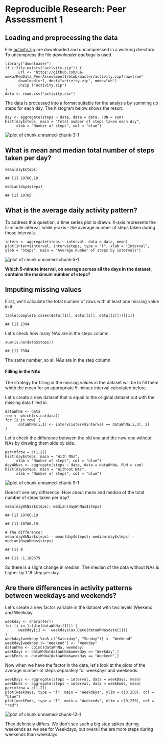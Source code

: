 Reproducible Research: Peer Assessment 1
========================================

Loading and preprocessing the data
----------------------------------

File
[activity.zip](https://github.com/ua-umka/RepData_PeerAssessment1/blob/master/activity.zip?raw=true)
are downloaded and uncompressed in a working directory. To uncompress
the file *downloader package* is used.

    library("downloader")
    if (!file.exists("activity.zip")) {
          url <- "https://github.com/ua-umka/RepData_PeerAssessment1/blob/master/activity.zip?raw=true"
          download(url, dest="activity.zip", mode="wb")
          unzip ("activity.zip")
    }
    data <- read.csv("activity.csv")

The data is processed into a format suitable for the analysis by summing
up steps for each day. The histogram below shows the result.

    day <- aggregate(steps ~ date, data = data, FUN = sum)
    hist(day$steps, main = "Total number of steps taken each day",
         xlab = "Number of steps", col = "blue")

![plot of chunk unnamed-chunk-3-1](PA1_template_files/figure-markdown_strict/unnamed-chunk-3-1.png)

What is mean and median total number of steps taken per day?
------------------------------------------------------------

    mean(day$steps)

    ## [1] 10766.19

    median(day$steps)

    ## [1] 10765

What is the average daily activity pattern?
-------------------------------------------

To address this question, a time series plot is drawn. X-axis represents
the 5-minute interval, while y-axis - the average number of steps taken
during those intervals.

    interv <- aggregate(steps ~ interval, data = data, mean)
    plot(interv$interval, interv$steps, type = "l", xlab = "Interval", ylab = "Steps", main = "Average number of steps by intervals")

![plot of chunk unnamed-chunk-5-1](PA1_template_files/figure-markdown_strict/unnamed-chunk-5-1.png)

**Which 5-minute interval, on average across all the days in the
dataset, contains the maximum number of steps?**

Imputing missing values
-----------------------

First, we'll calculate the total number of rows with at least one
missing value in it.

    table(complete.cases(data[[1]], data[[2]], data[[3]]))[[1]]

    ## [1] 2304

Let's check how many NAs are in the steps column.

    sum(is.na(data$steps))

    ## [1] 2304

The same number, so all NAs are in the step column.

#### Filling in the NAs

The strategy for filling in the missing values in the dataset will be to
fill them whith the mean for an appropriate 5-minute interval calculated
before.

Let's create a new dataset that is equal to the original dataset but
with the missing data filled in.

    dataWhNa <- data
    row <- which(is.na(data))
    for (i in row) {
          dataWhNa[i,1] <- interv[interv$interval == dataWhNa[i,3], 2]
    }

Let's check the difference between the old one and the new one without
NAs by drawing them side by side.

    par(mfrow = c(1,2))
    hist(day$steps, main = "With NAs",
         xlab = "Number of steps", col = "blue")
    dayWhNas <- aggregate(steps ~ date, data = dataWhNa, FUN = sum)
    hist(day$steps, main = "Without NAs",
         xlab = "Number of steps", col = "blue")

![plot of chunk unnamed-chunk-9-1](PA1_template_files/figure-markdown_strict/unnamed-chunk-9-1.png)

Doesn't see any difference. How about mean and median of the total
number of steps taken per day?

    mean(dayWhNas$steps); median(dayWhNas$steps)

    ## [1] 10766.19

    ## [1] 10766.19

    # The difference:
    mean(dayWhNas$steps) - mean(day$steps); median(day$steps) - median(dayWhNas$steps)

    ## [1] 0

    ## [1] -1.188679

So there is a slight change in median. The median of the data without
NAs is higher by 1.19 step per day.

Are there differences in activity patterns between weekdays and weekends?
-------------------------------------------------------------------------

Let's create a new factor variable in the dataset with two levels
Weekend and Weekday.

    weekday <- character()
    for (i in 1:(dim(dataWhNa)[1])) {
          weekday[i] <-  weekdays(as.Date(dataWhNa$date[i]))
    }
    weekday[weekday %in% c("Saturday", "Sunday")] <- "Weekend"
    weekday[weekday != "Weekend"] <- "Weekday"
    dataWhNa <- cbind(dataWhNa, weekday)
    weekDays <- dataWhNa[dataWhNa$weekday == "Weekday",]
    weekEnds <- dataWhNa[dataWhNa$weekday == "Weekend",]

Now when we have the factor in the data, let's look at the plots of the
average number of steps separately for weekdays and weekends.

    weekDays <- aggregate(steps ~ interval, data = weekDays, mean)
    weekEnds <- aggregate(steps ~ interval, data = weekEnds, mean)
    par(mfrow = c(1,2))
    plot(weekDays, type = "l", main = "Weekdays", ylim = c(0,250), col = "blue")
    plot(weekEnds, type = "l", main = "Weekends", ylim = c(0,250), col = "red")

![plot of chunk unnamed-chunk-12-1](PA1_template_files/figure-markdown_strict/unnamed-chunk-12-1.png)

They definitely differs. We don't see such a big step spikes during
weekends as we see for Weekdays, but overall the are more steps during
weekends than weekdays.
